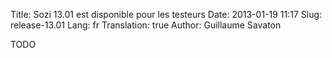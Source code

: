Title: Sozi 13.01 est disponible pour les testeurs
Date: 2013-01-19 11:17
Slug: release-13.01
Lang: fr
Translation: true
Author: Guillaume Savaton

TODO

